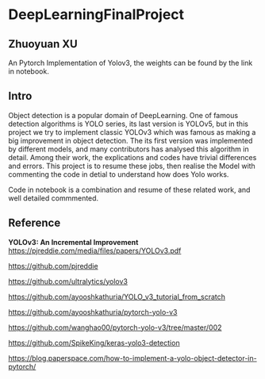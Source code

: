 # DeepLearningFinalProject

## Zhuoyuan XU

An Pytorch Implementation of Yolov3, the weights can be found by the link in notebook.

## Intro
Object detection is a popular domain of DeepLearning. One of famous detection algorithms is YOLO series, its last version is YOLOv5, but in this project we try to implement classic YOLOv3 which was famous as making a big improvement in object detection. The its first version was implemented by different models, and many contributors has analysed this algorithm in detail. Among their work, the explications and codes have trivial differences and errors. This project is to resume these jobs, then realise the Model with commenting the code in detial to understand how does Yolo works. 

Code in notebook is a combination and resume of these related work, and well detailed commmented.  

## Reference 
**YOLOv3: An Incremental Improvement** https://pjreddie.com/media/files/papers/YOLOv3.pdf

https://github.com/pjreddie

https://github.com/ultralytics/yolov3

https://github.com/ayooshkathuria/YOLO_v3_tutorial_from_scratch

https://github.com/ayooshkathuria/pytorch-yolo-v3

https://github.com/wanghao00/pytorch-yolo-v3/tree/master/002

https://github.com/SpikeKing/keras-yolo3-detection

https://blog.paperspace.com/how-to-implement-a-yolo-object-detector-in-pytorch/
